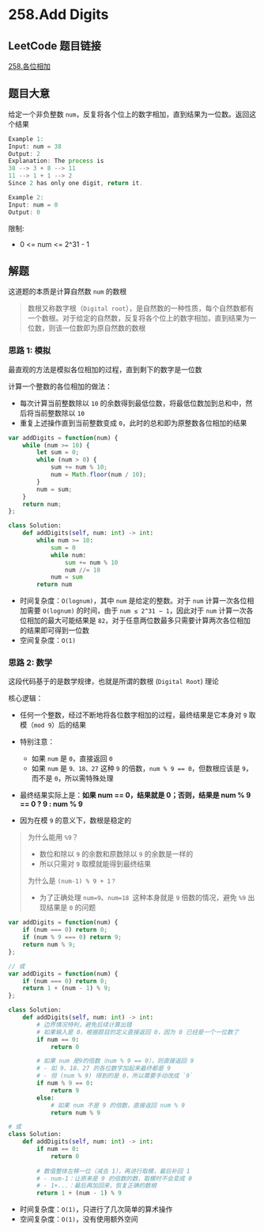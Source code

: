 # 258.Add Digits

## LeetCode 题目链接

[258.各位相加](https://leetcode.cn/problems/add-digits/)

## 题目大意

给定一个非负整数 `num`，反复将各个位上的数字相加，直到结果为一位数。返回这个结果

```js
Example 1:
Input: num = 38
Output: 2
Explanation: The process is
38 --> 3 + 8 --> 11
11 --> 1 + 1 --> 2 
Since 2 has only one digit, return it.

Example 2:
Input: num = 0
Output: 0
```

限制:
- 0 <= num <= 2^31 - 1

## 解题

这道题的本质是计算自然数 `num` 的数根

> 数根又称数字根（`Digital root`），是自然数的一种性质，每个自然数都有一个数根。对于给定的自然数，反复将各个位上的数字相加，直到结果为一位数，则该一位数即为原自然数的数根

### 思路 1: 模拟

最直观的方法是模拟各位相加的过程，直到剩下的数字是一位数

计算一个整数的各位相加的做法：
- 每次计算当前整数除以 `10` 的余数得到最低位数，将最低位数加到总和中，然后将当前整数除以 `10`
- 重复上述操作直到当前整数变成 `0`，此时的总和即为原整数各位相加的结果
  
```js
var addDigits = function(num) {
    while (num >= 10) {
        let sum = 0;
        while (num > 0) {
            sum += num % 10;
            num = Math.floor(num / 10);
        }
        num = sum;
    }
    return num;
};
```
```python
class Solution:
    def addDigits(self, num: int) -> int:
        while num >= 10:
            sum = 0
            while num:
                sum += num % 10
                num //= 10
            num = sum
        return num
```

- 时间复杂度：`O(lognum)`，其中 `num` 是给定的整数。对于 `num` 计算一次各位相加需要 `O(lognum)` 的时间，由于 `num ≤ 2^31 − 1`，因此对于 `num` 计算一次各位相加的最大可能结果是 `82`，对于任意两位数最多只需要计算两次各位相加的结果即可得到一位数
- 空间复杂度：`O(1)`

### 思路 2: 数学

这段代码基于的是数学规律，也就是所谓的数根 (`Digital Root`) 理论

核心逻辑：
- 任何一个整数，经过不断地将各位数字相加的过程，最终结果是它本身对 `9` 取模（`mod 9`）后的结果
- 特别注意：
  - 如果 `num` 是 `0`，直接返回 `0`
  - 如果 `num` 是 `9、18、27` 这种 `9` 的倍数，`num % 9 == 0`，但数根应该是 `9`，而不是 `0`，所以需特殊处理

- 最终结果实际上是：**如果 num == 0，结果就是 0；否则，结果是 num % 9 == 0 ? 9 : num % 9**
- 因为在模 `9` 的意义下，数根是稳定的

> 为什么能用 `%9`？
> - 数位和除以 `9` 的余数和原数除以 `9` 的余数是一样的
> - 所以只需对 `9` 取模就能得到最终结果
>
> 为什么是 `(num-1) % 9 + 1？`
> - 为了正确处理 `num=9`、`num=18 `这种本身就是 `9` 倍数的情况，避免 `%9` 出现结果是 `0` 的问题

```js
var addDigits = function(num) {
    if (num === 0) return 0;
    if (num % 9 === 0) return 9;
    return num % 9;
};

// 或
var addDigits = function(num) {
    if (num === 0) return 0;
    return 1 + (num - 1) % 9;
};
```
```python
class Solution:
    def addDigits(self, num: int) -> int:
        # 边界情况特判，避免后续计算出错
        # 如果输入是 0，根据题目的定义直接返回 0，因为 0 已经是一个一位数了
        if num == 0:
            return 0

        # 如果 num 是9的倍数（num % 9 == 0），则直接返回 9
        # - 如 9、18、27 的各位数字加起来最终都是 9
        # - 但 (num % 9) 得到的是 0，所以需要手动改成 `9`
        if num % 9 == 0:
            return 9
        else:
            # 如果 num 不是 9 的倍数，直接返回 num % 9
            return num % 9

# 或
class Solution:
    def addDigits(self, num: int) -> int:
        if num == 0:
            return 0
        
        # 数值整体左移一位（减去 1），再进行取模，最后补回 1
        # - num-1：让原来是 9 的倍数的数，取模时不会变成 0
        # - 1+...：最后再加回来，恢复正确的数根
        return 1 + (num - 1) % 9
```

- 时间复杂度：`O(1)`，只进行了几次简单的算术操作
- 空间复杂度：`O(1)`，没有使用额外空间